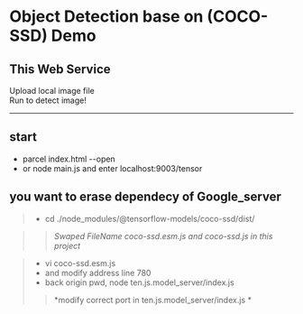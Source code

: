 # Object Detection  base on (COCO-SSD) Demo

## This Web Service
Upload local image file   
Run to detect image!

------------------------------------------------------

## start

* parcel index.html --open
* or node main.js  and  enter localhost:9003/tensor

## you want to erase dependecy of Google_server

> * cd ./node_modules/@tensorflow-models/coco-ssd/dist/    
    
> > *Swaped FileName coco-ssd.esm.js and coco-ssd.js in this project*    

> * vi coco-ssd.esm.js
> * and modify address line 780
> * back origin pwd, node ten.js.model_server/index.js
> > *modify correct port in ten.js.model_server/index.js *
